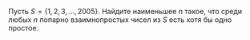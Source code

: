 Пусть $S = \{1, 2, 3,  \ldots , 2005\}$. Найдите наименьшее $n$ такое, что среди любых $n$ попарно взаимнопростых чисел из $S$ есть хотя бы одно простое.